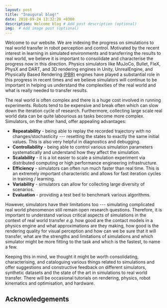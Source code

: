 ```yaml
---
layout: post
title: "Inaugural blog!"
date: 2018-09-24 13:32:20 +0300
description: Welcome blog # Add post description (optional)
img:  # Add image post (optional)
---
```


Welcome to our website. We are indexing the progress on simulations to real world transfer in robot perception and control. Motivated by the recent interest in learning in simulated environments and transferring the results to real world, we believe it is important to consolidate and characterise the progress now in this direction. Physics simulators like MuJoCo, Bullet, FleX, PhysX and DART, and 3D rendering engines in Unity, UnrealEngine, and Physically Based Rendering [(PBR)](https://www.pbrt.org/) engines have played a substantial role in this progress in recent times and we believe simulators will continue to be important in helping us understand the complexities of the real world and what is really needed to transfer results.

The real world is often complex and there is a huge cost involved in running experiments. Robots tend to be expensive and break often which can slow down the iteration cycle of research. Furthermore, collecting large scale real world data can be quite labourious as tasks become more complex. Simulators, on the other hand, offer appealing advantages\: 

* **Repeatability** - being able to replay the recorded trajectory with no changes/stochasticity --- resetting the states to exactly the same initial values. This is also very helpful in diagnostics and debugging.
* **Controllability** - being able to control various simulation parameters systematically and understand how they affect the simulation. 
* **Scalability** - it is a lot easier to scale a simulation experiment via distributed computing or high performance engineering infrastructure.
* **Efficiency** - simulators can often run much faster than real time. This is an extremely important characteristic and allows for fast iteration cycles in training / learning.
* **Variability** - simulators can allow for collecting large diversity of scenarios.
* **Evaluation** - providing a test bed to benchmark various algorithms.


However, simulators have their limitations too --- simulating complicated real world phenomenon still remain open research questions. Therefore, it is important to understand various critical aspects of simulations in the context of real world transfer *e.g.* how good are the contact models in a physics engine and what approximations are they making, how good is the rendering quality for visual perception and how can we be sure that it will transfer, what are the strengths and limitations of simulations and which simulator might be more fitting to the task and which is the fastest, to name a few.

Keeping this in mind, we thought it might be worth consolidating, characterising, and cataloguing various things related to simulations and offer suggestions and constructive feedback on different simulators, synthetic datasets and the state of the art in simulations to real world transfer. There will be occasional tutorials on rendering, physics, robot kinematics and optimisation, and hardware.


## Acknowledgements


<!--{% highlight python %}
Acknowledgements

{% endhighlight %}
-->
